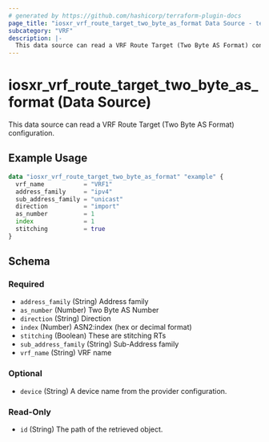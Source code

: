 ```yaml
---
# generated by https://github.com/hashicorp/terraform-plugin-docs
page_title: "iosxr_vrf_route_target_two_byte_as_format Data Source - terraform-provider-iosxr"
subcategory: "VRF"
description: |-
  This data source can read a VRF Route Target (Two Byte AS Format) configuration.
---
```


# iosxr_vrf_route_target_two_byte_as_format (Data Source)

This data source can read a VRF Route Target (Two Byte AS Format) configuration.

## Example Usage

```terraform
data "iosxr_vrf_route_target_two_byte_as_format" "example" {
  vrf_name           = "VRF1"
  address_family     = "ipv4"
  sub_address_family = "unicast"
  direction          = "import"
  as_number          = 1
  index              = 1
  stitching          = true
}
```

<!-- schema generated by tfplugindocs -->
## Schema

### Required

- `address_family` (String) Address family
- `as_number` (Number) Two Byte AS Number
- `direction` (String) Direction
- `index` (Number) ASN2:index (hex or decimal format)
- `stitching` (Boolean) These are stitching RTs
- `sub_address_family` (String) Sub-Address family
- `vrf_name` (String) VRF name

### Optional

- `device` (String) A device name from the provider configuration.

### Read-Only

- `id` (String) The path of the retrieved object.


